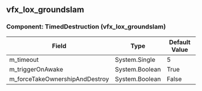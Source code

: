 ## vfx_lox_groundslam

### Component: TimedDestruction (vfx_lox_groundslam)

|Field|Type|Default Value|
|-----|----|-------------|
|m_timeout|System.Single|5|
|m_triggerOnAwake|System.Boolean|True|
|m_forceTakeOwnershipAndDestroy|System.Boolean|False|

